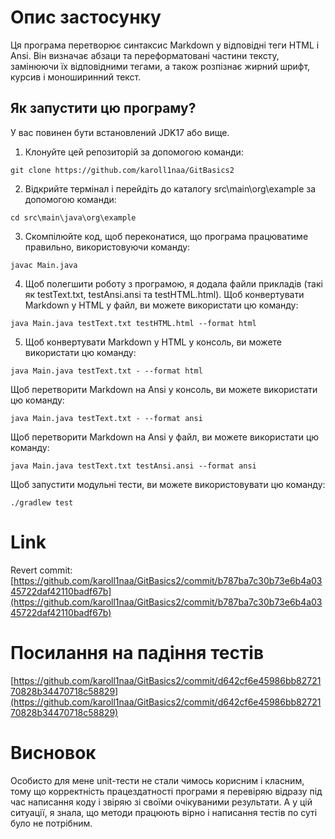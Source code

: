 # Опис застосунку 
Ця програма перетворює синтаксис Markdown у відповідні теги HTML і Ansi. Він визначає абзаци та переформатовані частини тексту, замінюючи їх відповідними тегами, а також розпізнає жирний шрифт, курсив і моноширинний текст.
## Як запустити цю програму?
У вас повинен бути встановлений JDK17 або вище.
1. Клонуйте цей репозиторій за допомогою команди:
```
git clone https://github.com/karoll1naa/GitBasics2
```
2. Відкрийте термінал і перейдіть до каталогу src\main\org\example за допомогою команди:
```
cd src\main\java\org\example
```
3. Скомпілюйте код, щоб переконатися, що програма працюватиме правильно, використовуючи команду:
```
javac Main.java
```
4. Щоб полегшити роботу з програмою, я додала файли прикладів (такі як testText.txt, testAnsi.ansi та testHTML.html). Щоб конвертувати Markdown у HTML у файл, ви можете використати цю команду:
```
java Main.java testText.txt testHTML.html --format html
```
5. Щоб конвертувати Markdown у HTML у консоль, ви можете використати цю команду:

```
java Main.java testText.txt - --format html
```
Щоб перетворити Markdown на Ansi у консоль, ви можете використати цю команду:

```
java Main.java testText.txt - --format ansi
```
Щоб перетворити Markdown на Ansi у файл, ви можете використати цю команду:
```
java Main.java testText.txt testAnsi.ansi --format ansi
```
Щоб запустити модульні тести, ви можете використовувати цю команду:
```
./gradlew test
```
# Link
Revert commit: [https://github.com/karoll1naa/GitBasics2/commit/b787ba7c30b73e6b4a0345722daf42110badf67b](https://github.com/karoll1naa/GitBasics2/commit/b787ba7c30b73e6b4a0345722daf42110badf67b)
# Посилання на падіння тестів
[https://github.com/karoll1naa/GitBasics2/commit/d642cf6e45986bb8272170828b34470718c58829](https://github.com/karoll1naa/GitBasics2/commit/d642cf6e45986bb8272170828b34470718c58829)
# Висновок
Особисто для мене unit-тести не стали чимось корисним і класним, тому що корректність працездатності програми я перевіряю відразу під час написання коду і звіряю зі своїми очікуваними результати. А у цій ситуації, я знала, що методи працюють вірно і написання тестів по суті було не потрібним.
